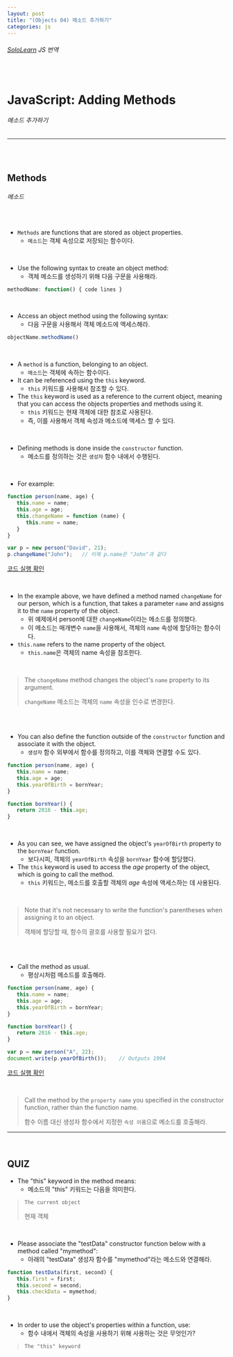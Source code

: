```yaml
---
layout: post
title: "(Objects 04) 메소드 추가하기"
categories: js
---
```


###### [SoloLearn](https://www.sololearn.com/) JS 번역

<br>

# JavaScript: Adding Methods

###### 메소드 추가하기

------

<br>

<br>

## Methods

###### 메소드

<br>

- `Methods` are functions that are stored as object properties.
  - `메소드`는 객체 속성으로 저장되는 함수이다.

<br>

- Use the following syntax to create an object method:
  - 객체 메소드를 생성하기 위해 다음 구문을 사용해라.

```js
methodName: function() { code lines }
```

<br>

- Access an object method using the following syntax:
  - 다음 구문을 사용해서 객체 메소드에 액세스해라.

```js
objectName.methodName()
```

<br>

- A `method` is a function, belonging to an object.
  - `메소드`는 객체에 속하는 함수이다.
- It can be referenced using the `this` keyword.
  - `this` 키워드를 사용해서 참조할 수 있다.
- The `this` keyword is used as a reference to the current object, meaning that you can access the objects properties and methods using it.
  - `this` 키워드는 현재 객체에 대한 참조로 사용된다.
  - 즉, 이를 사용해서 객체 속성과 메소드에 액세스 할 수 있다.

<br>

- Defining methods is done inside the `constructor` function.
  - 메소드를 정의하는 것은 `생성자` 함수 내에서 수행된다.

<br>

- For example:

```js
function person(name, age) {
   this.name = name;
   this.age = age;
   this.changeName = function (name) {
      this.name = name;
   }
}

var p = new person("David", 21);
p.changeName("John");	// 이제 p.name은 "John"과 같다
```

[코드 실행 확인](https://code.sololearn.com/692/#js)

<br>

- In the example above, we have defined a method named `changeName` for our person, which is a function, that takes a parameter `name` and assigns it to the `name` property of the object.
  - 위 예제에서 person에 대한 `changeName`이라는 메소드를 정의했다.
  - 이 메소드는 매개변수 `name`을 사용해서, 객체의 `name` 속성에 할당하는 함수이다.
- `this.name` refers to the name property of the object.
  - `this.name`은 객체의 name 속성을 참조한다.

<br>

> The `changeName` method changes the object's `name` property to its argument.
>
> `changeName` 메소드는 객체의 `name` 속성을 인수로 변경한다.

<br>

<br>

- You can also define the function outside of the `constructor` function and associate it with the object.
  - `생성자` 함수 외부에서 함수를 정의하고, 이를 객체와 연결할 수도 있다.

```js
function person(name, age) {
   this.name = name;
   this.age = age;
   this.yearOfBirth = bornYear;
}

function bornYear() {
   return 2016 - this.age;
}
```

<br>

- As you can see, we have assigned the object's `yearOfBirth` property to the `bornYear` function.
  - 보다시피, 객체의 `yearOfBirth` 속성을 `bornYear` 함수에 할당했다.
- The `this` keyword is used to access the *age* property of the object, which is going to call the method.
  - `this` 키워드는, 메소드를 호출할 객체의 *age* 속성에 액세스하는 데 사용된다.

<br>

> Note that it's not necessary to write the function's parentheses when assigning it to an object.
>
> 객체에 할당할 때, 함수의 괄호를 사용할 필요가 없다.

<br>

<br>

- Call the method as usual.
  - 평상시처럼 메소드를 호출해라.

```js
function person(name, age) {
   this.name = name;
   this.age = age;
   this.yearOfBirth = bornYear;
}

function bornYear() {
   return 2016 - this.age;
}

var p = new person("A", 22);
document.write(p.yearOfBirth());	// Outputs 1994
```

[코드 실행 확인](https://code.sololearn.com/693/#js)

<br>

> Call the method by the `property name` you specified in the constructor function, rather than the function name.
>
> 함수 이름 대신 생성자 함수에서 지정한 `속성 이름`으로 메소드를 호출해라.

------

<br>

## QUIZ

- The "this" keyword in the method means:
  - 메소드의 "this" 키워드는 다음을 의미한다.

> `The current object`
>
> 현재 객체

<br>

- Please associate the "testData" constructor function below with a method called "mymethod":
  - 아래의 "testData" 생성자 함수를 "mymethod"라는 메소드와 연결해라.

```js
function testData(first, second) {
   this.first = first;
   this.second = second;
   this.checkData = mymethod;
}
```

<br>

- In order to use the object's properties within a function, use:
  - 함수 내에서 객체의 속성을 사용하기 위해 사용하는 것은 무엇인가?

> `The "this" keyword`

<br>